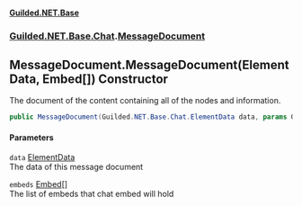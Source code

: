 
#### [Guilded.NET.Base](Guilded_NET_Base 'Guilded_NET_Base')
### [Guilded.NET.Base.Chat](Guilded_NET_Base#Guilded_NET_Base_Chat 'Guilded.NET.Base.Chat').[MessageDocument](MessageDocument 'Guilded.NET.Base.Chat.MessageDocument')
## MessageDocument.MessageDocument(ElementData, Embed[]) Constructor
The document of the content containing all of the nodes and information.  
```csharp
public MessageDocument(Guilded.NET.Base.Chat.ElementData data, params Guilded.NET.Base.Embeds.Embed[] embeds);
```

#### Parameters
<a name='Guilded_NET_Base_Chat_MessageDocument_MessageDocument(Guilded_NET_Base_Chat_ElementData_Guilded_NET_Base_Embeds_Embed__)_data'></a>
`data` [ElementData](ElementData 'Guilded.NET.Base.Chat.ElementData')  
The data of this message document
  
<a name='Guilded_NET_Base_Chat_MessageDocument_MessageDocument(Guilded_NET_Base_Chat_ElementData_Guilded_NET_Base_Embeds_Embed__)_embeds'></a>
`embeds` [Embed](Embed 'Guilded.NET.Base.Embeds.Embed')[[]](https://docs.microsoft.com/en-us/dotnet/api/System.Array 'System.Array')  
The list of embeds that chat embed will hold
  
